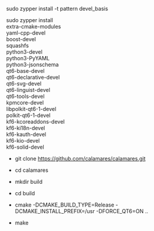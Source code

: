sudo zypper install -t pattern devel_basis

sudo zypper install \
    extra-cmake-modules \
    yaml-cpp-devel \
    boost-devel \
    squashfs \
    python3-devel \
    python3-PyYAML \
    python3-jsonschema \
    qt6-base-devel \
    qt6-declarative-devel \
    qt6-svg-devel \
    qt6-linguist-devel \
    qt6-tools-devel \
    kpmcore-devel \
    libpolkit-qt6-1-devel \
    polkit-qt6-1-devel \
    kf6-kcoreaddons-devel \
    kf6-ki18n-devel \
    kf6-kauth-devel \
    kf6-kio-devel \
    kf6-solid-devel

* git clone https://github.com/calamares/calamares.git

* cd calamares
* mkdir build
* cd build
* cmake -DCMAKE_BUILD_TYPE=Release -DCMAKE_INSTALL_PREFIX=/usr -DFORCE_QT6=ON ..
* make





